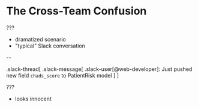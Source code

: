 # The Cross-Team Confusion

???

- dramatized scenario
- "typical" Slack conversation


--

.slack-thread[
.slack-message[
.slack-user[@web-developer]: Just pushed new field `chads_score` to PatientRisk model
]
]

???

- looks innocent
